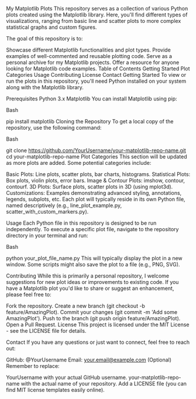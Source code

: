 My Matplotlib Plots
This repository serves as a collection of various Python plots created using the Matplotlib library. Here, you'll find different types of visualizations, ranging from basic line and scatter plots to more complex statistical graphs and custom figures.

The goal of this repository is to:

Showcase different Matplotlib functionalities and plot types.
Provide examples of well-commented and reusable plotting code.
Serve as a personal archive for my Matplotlib projects.
Offer a resource for anyone looking for Matplotlib code examples.
Table of Contents
Getting Started
Plot Categories
Usage
Contributing
License
Contact
Getting Started
To view or run the plots in this repository, you'll need Python installed on your system along with the Matplotlib library.

Prerequisites
Python 3.x
Matplotlib
You can install Matplotlib using pip:

Bash

pip install matplotlib
Cloning the Repository
To get a local copy of the repository, use the following command:

Bash

git clone https://github.com/YourUsername/your-matplotlib-repo-name.git
cd your-matplotlib-repo-name
Plot Categories
This section will be updated as more plots are added. Some potential categories include:

Basic Plots: Line plots, scatter plots, bar charts, histograms.
Statistical Plots: Box plots, violin plots, error bars.
Image & Contour Plots: imshow, contour, contourf.
3D Plots: Surface plots, scatter plots in 3D (using mplot3d).
Customizations: Examples demonstrating advanced styling, annotations, legends, subplots, etc.
Each plot will typically reside in its own Python file, named descriptively (e.g., line_plot_example.py, scatter_with_custom_markers.py).

Usage
Each Python file in this repository is designed to be run independently. To execute a specific plot file, navigate to the repository directory in your terminal and run:

Bash

python your_plot_file_name.py
This will typically display the plot in a new window. Some scripts might also save the plot to a file (e.g., PNG, SVG).

Contributing
While this is primarily a personal repository, I welcome suggestions for new plot ideas or improvements to existing code. If you have a Matplotlib plot you'd like to share or suggest an enhancement, please feel free to:

Fork the repository.
Create a new branch (git checkout -b feature/AmazingPlot).
Commit your changes (git commit -m 'Add some AmazingPlot').
Push to the branch (git push origin feature/AmazingPlot).
Open a Pull Request.
License
This project is licensed under the MIT License - see the LICENSE file for details.

Contact
If you have any questions or just want to connect, feel free to reach out:

GitHub: @YourUsername
Email: your.email@example.com (Optional)
Remember to replace:

YourUsername with your actual GitHub username.
your-matplotlib-repo-name with the actual name of your repository.
Add a LICENSE file (you can find MIT license templates easily online).
